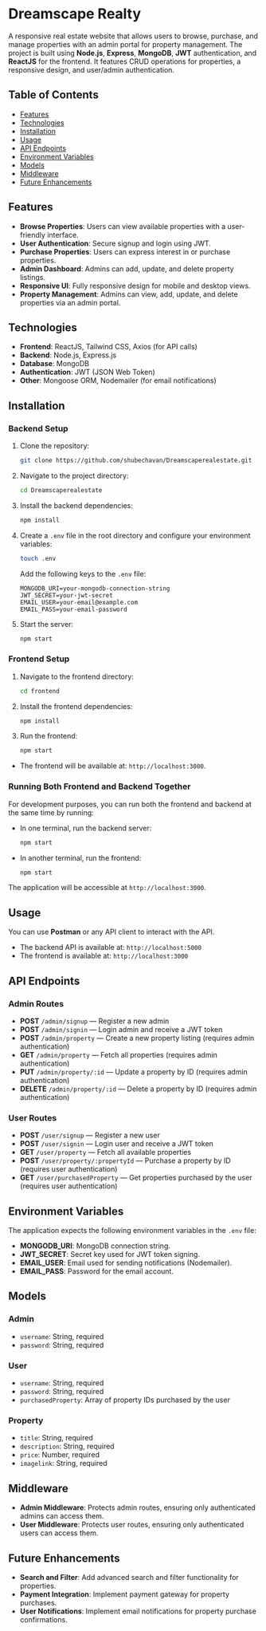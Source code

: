 # Dreamscape Realty

A responsive real estate website that allows users to browse, purchase, and manage properties with an admin portal for property management. The project is built using **Node.js**, **Express**, **MongoDB**, **JWT** authentication, and **ReactJS** for the frontend. It features CRUD operations for properties, a responsive design, and user/admin authentication.

## Table of Contents

- [Features](#features)
- [Technologies](#technologies)
- [Installation](#installation)
- [Usage](#usage)
- [API Endpoints](#api-endpoints)
- [Environment Variables](#environment-variables)
- [Models](#models)
- [Middleware](#middleware)
- [Future Enhancements](#future-enhancements)

## Features

- **Browse Properties**: Users can view available properties with a user-friendly interface.
- **User Authentication**: Secure signup and login using JWT.
- **Purchase Properties**: Users can express interest in or purchase properties.
- **Admin Dashboard**: Admins can add, update, and delete property listings.
- **Responsive UI**: Fully responsive design for mobile and desktop views.
- **Property Management**: Admins can view, add, update, and delete properties via an admin portal.

## Technologies

- **Frontend**: ReactJS, Tailwind CSS, Axios (for API calls)
- **Backend**: Node.js, Express.js
- **Database**: MongoDB
- **Authentication**: JWT (JSON Web Token)
- **Other**: Mongoose ORM, Nodemailer (for email notifications)

## Installation

### Backend Setup

1. Clone the repository:
   ```bash
   git clone https://github.com/shubechavan/Dreamscaperealestate.git
   ```

2. Navigate to the project directory:
   ```bash
   cd Dreamscaperealestate
   ```

3. Install the backend dependencies:
   ```bash
   npm install
   ```

4. Create a `.env` file in the root directory and configure your environment variables:
   ```bash
   touch .env
   ```

   Add the following keys to the `.env` file:
   ```plaintext
   MONGODB_URI=your-mongodb-connection-string
   JWT_SECRET=your-jwt-secret
   EMAIL_USER=your-email@example.com
   EMAIL_PASS=your-email-password
   ```

5. Start the server:
   ```bash
   npm start
   ```

### Frontend Setup

1. Navigate to the frontend directory:
   ```bash
   cd frontend
   ```

2. Install the frontend dependencies:
   ```bash
   npm install
   ```

3. Run the frontend:
   ```bash
   npm start
   ```

- The frontend will be available at: `http://localhost:3000`.

### Running Both Frontend and Backend Together

For development purposes, you can run both the frontend and backend at the same time by running:

- In one terminal, run the backend server:
  ```bash
  npm start
  ```

- In another terminal, run the frontend:
  ```bash
  npm start
  ```

The application will be accessible at `http://localhost:3000`.

## Usage

You can use **Postman** or any API client to interact with the API.

- The backend API is available at: `http://localhost:5000`
- The frontend is available at: `http://localhost:3000`

## API Endpoints

### Admin Routes

- **POST** `/admin/signup` — Register a new admin
- **POST** `/admin/signin` — Login admin and receive a JWT token
- **POST** `/admin/property` — Create a new property listing (requires admin authentication)
- **GET** `/admin/property` — Fetch all properties (requires admin authentication)
- **PUT** `/admin/property/:id` — Update a property by ID (requires admin authentication)
- **DELETE** `/admin/property/:id` — Delete a property by ID (requires admin authentication)

### User Routes

- **POST** `/user/signup` — Register a new user
- **POST** `/user/signin` — Login user and receive a JWT token
- **GET** `/user/property` — Fetch all available properties
- **POST** `/user/property/:propertyId` — Purchase a property by ID (requires user authentication)
- **GET** `/user/purchasedProperty` — Get properties purchased by the user (requires user authentication)

## Environment Variables

The application expects the following environment variables in the `.env` file:

- **MONGODB_URI**: MongoDB connection string.
- **JWT_SECRET**: Secret key used for JWT token signing.
- **EMAIL_USER**: Email used for sending notifications (Nodemailer).
- **EMAIL_PASS**: Password for the email account.

## Models

### Admin
- `username`: String, required
- `password`: String, required

### User
- `username`: String, required
- `password`: String, required
- `purchasedProperty`: Array of property IDs purchased by the user

### Property
- `title`: String, required
- `description`: String, required
- `price`: Number, required
- `imagelink`: String, required

## Middleware

- **Admin Middleware**: Protects admin routes, ensuring only authenticated admins can access them.
- **User Middleware**: Protects user routes, ensuring only authenticated users can access them.

## Future Enhancements

- **Search and Filter**: Add advanced search and filter functionality for properties.
- **Payment Integration**: Implement payment gateway for property purchases.
- **User Notifications**: Implement email notifications for property purchase confirmations.




